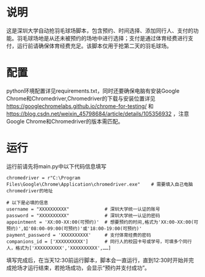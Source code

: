 # 说明
这是深圳大学自动抢羽毛球场脚本，包含预约、时间选择、添加同行人、支付的功能。羽毛球场地是从还未被预约的场地中进行选择；支付是通过体育经费进行支付，运行前请确保体育经费充足。该脚本仅用于抢第二天的羽毛球场。

# 配置
python环境配置详见requirements.txt，同时还要确保电脑有安装Google Chrome和Chromedriver,Chromedriver的下载与安装位置详见 https://googlechromelabs.github.io/chrome-for-testing/ 和 https://blog.csdn.net/weixin_45798684/article/details/105356932 ，注意Google Chrome和Chromedriver的版本需匹配。

# 运行
运行前请先将main.py中以下代码信息填写   
```
chromedriver = r"C:\Program Files\Google\Chrome\Application\chromedriver.exe"    # 需要填入自己电脑chromedriver的地址

# 以下是必填的信息
username = "XXXXXXXXXX"             # 深圳大学统一认证的账号
password = "XXXXXXXXXX"             # 深圳大学统一认证的密码
appointment = 'XX:00-XX:00(可预约)'  # 想要预约的时间,格式为'XX:00-XX:00(可预约)',如'08:00-09:00(可预约)'或'18:00-19:00(可预约)'
payment_password = 'XXXXXXXXXX'     # 支付体育经费的密码
companions_id = ['XXXXXXXXXX']      # 同行人的校园卡号或学号，可填多个同行人，格式为['XXXXXXXXXX','XXXXXXXXXX',……]
```
填写完成后，在当天12:30前运行脚本，脚本会一直运行，直到12:30时开始并完成抢场才运行结束，若抢场成功，会显示“预约并支付成功”。  
